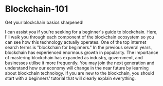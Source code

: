 # Blockchain-101
Get your blockchain basics sharpened!

I can assist you if you're seeking for a beginner's guide to blockchain. Here, I'll walk you through each component of the blockchain ecosystem so you can see how this technology actually operates. One of the top internet search terms is "blockchain for beginners." In the previous several years, blockchain has experienced enormous growth in popularity. The importance of mastering blockchain has expanded as industry, government, and businesses utilise it more frequently. You may join the next generation and understand how our economy will change in the near future by learning about blockchain technology. If you are new to the blockchain, you should start with a beginners' tutorial that will clearly explain everything.
